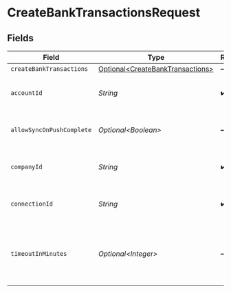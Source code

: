 # CreateBankTransactionsRequest


## Fields

| Field                                                                                  | Type                                                                                   | Required                                                                               | Description                                                                            | Example                                                                                |
| -------------------------------------------------------------------------------------- | -------------------------------------------------------------------------------------- | -------------------------------------------------------------------------------------- | -------------------------------------------------------------------------------------- | -------------------------------------------------------------------------------------- |
| `createBankTransactions`                                                               | [Optional\<CreateBankTransactions>](../../models/components/CreateBankTransactions.md) | :heavy_minus_sign:                                                                     | N/A                                                                                    |                                                                                        |
| `accountId`                                                                            | *String*                                                                               | :heavy_check_mark:                                                                     | Unique identifier for an account.                                                      | 13d946f0-c5d5-42bc-b092-97ece17923ab                                                   |
| `allowSyncOnPushComplete`                                                              | *Optional\<Boolean>*                                                                   | :heavy_minus_sign:                                                                     | Allow a sync upon push completion.                                                     |                                                                                        |
| `companyId`                                                                            | *String*                                                                               | :heavy_check_mark:                                                                     | Unique identifier for a company.                                                       | 8a210b68-6988-11ed-a1eb-0242ac120002                                                   |
| `connectionId`                                                                         | *String*                                                                               | :heavy_check_mark:                                                                     | Unique identifier for a connection.                                                    | 2e9d2c44-f675-40ba-8049-353bfcb5e171                                                   |
| `timeoutInMinutes`                                                                     | *Optional\<Integer>*                                                                   | :heavy_minus_sign:                                                                     | Time limit for the push operation to complete before it is timed out.                  |                                                                                        |
